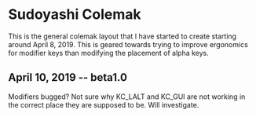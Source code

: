 # Sudoyashi Colemak

This is the general colemak layout that I have started to create starting around April 8, 2019. This is geared towards trying to improve ergonomics for modifier keys than modifying the placement of alpha keys.

## April 10, 2019 -- beta1.0

Modifiers bugged? Not sure why KC_LALT and KC_GUI are not working in the correct place they are supposed to be. Will investigate.
